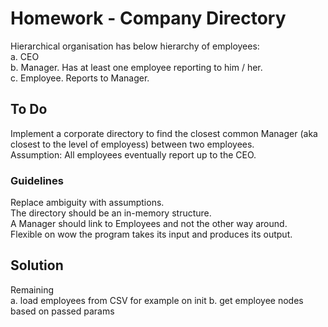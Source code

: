 # Homework - Company Directory
Hierarchical organisation has below hierarchy of employees:<br/>
a. CEO<br/>
b. Manager. Has at least one employee reporting to him / her.<br/>
c. Employee. Reports to Manager.


## To Do
Implement a corporate directory to find the closest common Manager (aka closest to the level of employess) between two employees. <br/>
Assumption: All employees eventually report up to the CEO.

### Guidelines
Replace ambiguity with assumptions.<br/>
The directory should be an in-memory structure.<br/>
A Manager should link to Employees and not the other way around.<br/>
Flexible on wow the program takes its input and produces its output.<br/>

## Solution
Remaining<br/>
a. load employees from CSV for example on init
b. get employee nodes based on passed params
